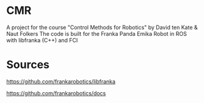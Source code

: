 # CMR
A project for the course "Control Methods for Robotics" by David ten Kate & Naut Folkers
The code is built for the Franka Panda Emika Robot in ROS with libfranka (C++) and FCI

# Sources
https://github.com/frankarobotics/libfranka

https://github.com/frankarobotics/docs
